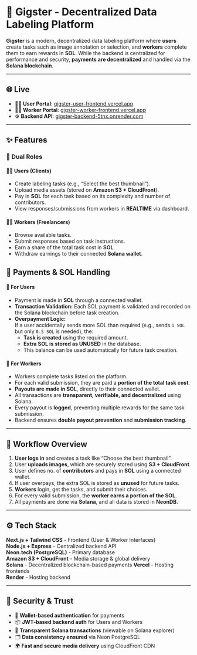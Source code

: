 # 🧠 Gigster - Decentralized Data Labeling Platform

**Gigster** is a modern, decentralized data labeling platform where **users** create tasks such as image annotation or selection, and **workers** complete them to earn rewards in **SOL**. While the backend is centralized for performance and security, **payments are decentralized** and handled via the **Solana blockchain**.

---

## 🌐 Live

- 👨‍💻 **User Portal**: [gigster-user-frontend.vercel.app](https://gigster-user-frontend.vercel.app)
- 🧑‍🔧 **Worker Portal**: [gigster-worker-frontend.vercel.app](https://gigster-worker-frontend.vercel.app)
- ⚙️ **Backend API**: [gigster-backend-5tnx.onrender.com](https://gigster-backend-5tnx.onrender.com)

---

## ✨ Features

### 👥 Dual Roles

#### 👨‍💼 Users (Clients)
- Create labeling tasks (e.g., “Select the best thumbnail”).
- Upload media assets (stored on **Amazon S3 + CloudFront**).
- Pay in **SOL** for each task based on its complexity and number of contributors.
- View responses/submissions from workers in **REALTIME** via dashboard.

#### 🧑‍🔧 Workers (Freelancers)
- Browse available tasks.
- Submit responses based on task instructions.
- Earn a share of the total task cost in **SOL**.
- Withdraw earnings to their connected **Solana wallet**.

## 💸 Payments & SOL Handling

#### 🔹 For Users
- Payment is made in **SOL** through a connected wallet.
- **Transaction Validation:** Each SOL payment is validated and recorded on the Solana blockchain before task creation.
- **Overpayment Logic:**  
  If a user accidentally sends more SOL than required (e.g., sends `1 SOL` but only `0.5 SOL` is needed), the:
  - **Task is created** using the required amount.
  - **Extra SOL is stored as UNUSED** in the database.
  - This balance can be used automatically for future task creation.

#### 🔹 For Workers
- Workers complete tasks listed on the platform.
- For each valid submission, they are paid a **portion of the total task cost**.
- **Payouts are made in SOL**, directly to their connected wallet.
- All transactions are **transparent, verifiable, and decentralized** using Solana.
- Every payout is **logged**, preventing multiple rewards for the same task submission.
- Backend ensures **double payout prevention** and **submission tracking**.

---

## 🔁 Workflow Overview

1. **User logs in** and creates a task like “Choose the best thumbnail”.
2. User **uploads images**, which are securely stored using **S3 + CloudFront**.
3. User defines no. of **contributors** and pays in **SOL** using a connected wallet.
4. If user overpays, the extra SOL is stored as **unused** for future tasks.
5. **Workers** login, get the tasks, and submit their choices.
6. For every valid submission, the **worker earns a portion of the SOL**.
7. All payments are done via **Solana**, and all data is stored in **NeonDB**.
    
---

## ⚙️ Tech Stack

**Next.js + Tailwind CSS**  - Frontend (User & Worker Interfaces)  
**Node.js + Express**       - Centralized backend API             
**Neon.tech (PostgreSQL)**  - Primary database                     
**Amazon S3 + CloudFront**  - Media storage & global delivery     
**Solana**                  - Decentralized blockchain-based payments
**Vercel**                  - Hosting frontends                    
**Render**                  - Hosting backend                      

---

## 🔐 Security & Trust

- 🔐 **Wallet-based authentication** for payments
- 📦 **JWT-based backend auth** for Users and Workers
- 🧾 **Transparent Solana transactions** (viewable on Solana explorer)
- 🗂️ **Data consistency ensured** via Neon PostgreSQL
- 🌍 **Fast and secure media delivery** using CloudFront CDN
